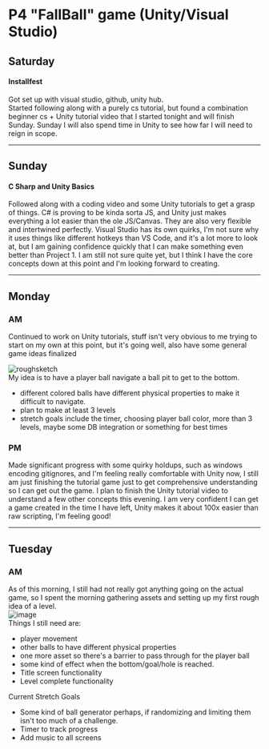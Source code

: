 # P4 "FallBall" game (Unity/Visual Studio)

## Saturday

#### Installfest

Got set up with visual studio, github, unity hub. <br />
Started following along with a purely cs tutorial, but found a combination beginner cs + Unity tutorial video that I started tonight and will finish Sunday. Sunday I will also spend time in Unity to see how far I will need to reign in scope. 

--- 

## Sunday

#### C Sharp and Unity Basics

Followed along with a coding video and some Unity tutorials to get a grasp of things. C# is proving to be kinda sorta JS, and Unity just makes everything a lot easier than the ole JS/Canvas. They are also very flexible and intertwined perfectly. Visual Studio has its own quirks, I'm not sure why it uses things like different hotkeys than VS Code, and it's a lot more to look at, but I am gaining confidence quickly that I can make something even better than Project 1. I am still not sure quite yet, but I think I have the core concepts down at this point and I'm looking forward to creating. 

---

## Monday

### AM

Continued to work on Unity tutorials, stuff isn't very obvious to me trying to start on my own at this point, but it's going well, also have some general game ideas finalized

<img src="https://i.ibb.co/DDWjD3W/roughsketch.png" alt="roughsketch" border="0"> <br />
My idea is to have a player ball navigate a ball pit to get to the bottom. <br />

* different colored balls have different physical properties to make it difficult to navigate.
* plan to make at least 3 levels
* stretch goals include the timer, choosing player ball color, more than 3 levels, maybe some DB integration or something for best times

### PM

Made significant progress with some quirky holdups, such as windows encoding gitignores, and I'm feeling really comfortable with Unity now, I still am just finishing the tutorial game just to get comprehensive understanding so I can get out the game. I plan to finish the Unity tutorial video to understand a few other concepts this evening. I am very confident I can get a game created in the time I have left, Unity makes it about 100x easier than raw scripting, I'm feeling good!

---

## Tuesday

### AM 

As of this morning, I still had not really got anything going on the actual game, so I spent the morning gathering assets and setting up my first rough idea of a level. <br />
<img src="https://i.ibb.co/YynfLMv/image.png" alt="image" border="0"> <br />
Things I still need are: <br />
* player movement
* other balls to have different physical properties 
* one more asset so there's a barrier to pass through for the player ball 
* some kind of effect when the bottom/goal/hole is reached.
* Title screen functionality
* Level complete functionality

Current Stretch Goals
* Some kind of ball generator perhaps, if randomizing  and limiting them isn't too much of a challenge. 
* Timer to track progress
* Add music to all screens  

